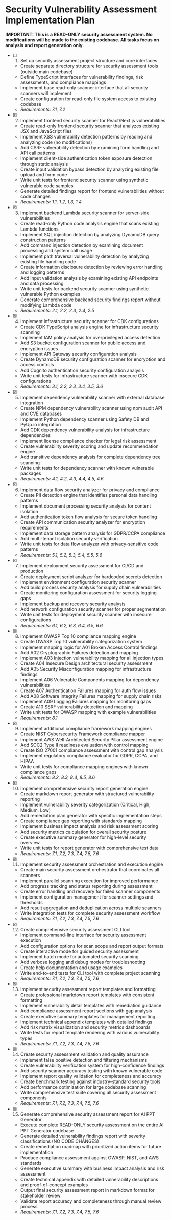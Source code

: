 # Security Vulnerability Assessment Implementation Plan

**IMPORTANT: This is a READ-ONLY security assessment system. No modifications will be made to the existing codebase. All tasks focus on analysis and report generation only.**

- [ ] 1. Set up security assessment project structure and core interfaces
  - Create separate directory structure for security assessment tools (outside main codebase)
  - Define TypeScript interfaces for vulnerability findings, risk assessments, and compliance mappings
  - Implement base read-only scanner interface that all security scanners will implement
  - Create configuration for read-only file system access to existing codebase
  - _Requirements: 7.1, 7.2_

- [x] 2. Implement frontend security scanner for React/Next.js vulnerabilities
  - Create read-only frontend security scanner that analyzes existing JSX and JavaScript files
  - Implement XSS vulnerability detection patterns by reading and analyzing code (no modifications)
  - Add CSRF vulnerability detection by examining form handling and API call patterns
  - Implement client-side authentication token exposure detection through static analysis
  - Create input validation bypass detection by analyzing existing file upload and form code
  - Write unit tests for frontend security scanner using synthetic vulnerable code samples
  - Generate detailed findings report for frontend vulnerabilities without code changes
  - _Requirements: 1.1, 1.2, 1.3, 1.4_

- [x] 3. Implement backend Lambda security scanner for server-side vulnerabilities
  - Create read-only Python code analysis engine that scans existing Lambda functions
  - Implement SQL injection detection by analyzing DynamoDB query construction patterns
  - Add command injection detection by examining document processing and system call usage
  - Implement path traversal vulnerability detection by analyzing existing file handling code
  - Create information disclosure detection by reviewing error handling and logging patterns
  - Add input validation analysis by examining existing API endpoints and data processing
  - Write unit tests for backend security scanner using synthetic vulnerable Python examples
  - Generate comprehensive backend security findings report without modifying Lambda code
  - _Requirements: 2.1, 2.2, 2.3, 2.4, 2.5_

- [x] 4. Implement infrastructure security scanner for CDK configurations
  - Create CDK TypeScript analysis engine for infrastructure security scanning
  - Implement IAM policy analysis for overprivileged access detection
  - Add S3 bucket configuration scanner for public access and encryption issues
  - Implement API Gateway security configuration analysis
  - Create DynamoDB security configuration scanner for encryption and access controls
  - Add Cognito authentication security configuration analysis
  - Write unit tests for infrastructure scanner with insecure CDK configurations
  - _Requirements: 3.1, 3.2, 3.3, 3.4, 3.5, 3.6_

- [x] 5. Implement dependency vulnerability scanner with external database integration
  - Create NPM dependency vulnerability scanner using npm audit API and CVE databases
  - Implement Python dependency scanner using Safety DB and PyUp.io integration
  - Add CDK dependency vulnerability analysis for infrastructure dependencies
  - Implement license compliance checker for legal risk assessment
  - Create vulnerability severity scoring and update recommendation engine
  - Add transitive dependency analysis for complete dependency tree scanning
  - Write unit tests for dependency scanner with known vulnerable packages
  - _Requirements: 4.1, 4.2, 4.3, 4.4, 4.5, 4.6_

- [x] 6. Implement data flow security analyzer for privacy and compliance
  - Create PII detection engine that identifies personal data handling patterns
  - Implement document processing security analysis for content isolation
  - Add authentication token flow analysis for secure token handling
  - Create API communication security analyzer for encryption requirements
  - Implement data storage pattern analysis for GDPR/CCPA compliance
  - Add multi-tenant isolation security verification
  - Write unit tests for data flow analyzer with privacy-sensitive code patterns
  - _Requirements: 5.1, 5.2, 5.3, 5.4, 5.5, 5.6_

- [x] 7. Implement deployment security assessment for CI/CD and production
  - Create deployment script analyzer for hardcoded secrets detection
  - Implement environment configuration security scanner
  - Add build process security analysis for supply chain vulnerabilities
  - Create monitoring configuration assessment for security logging gaps
  - Implement backup and recovery security analysis
  - Add network configuration security scanner for proper segmentation
  - Write unit tests for deployment security scanner with insecure configurations
  - _Requirements: 6.1, 6.2, 6.3, 6.4, 6.5, 6.6_

- [x] 8. Implement OWASP Top 10 compliance mapping engine
  - Create OWASP Top 10 vulnerability categorization system
  - Implement mapping logic for A01 Broken Access Control findings
  - Add A02 Cryptographic Failures detection and mapping
  - Implement A03 Injection vulnerability mapping for all injection types
  - Create A04 Insecure Design architectural security assessment
  - Add A05 Security Misconfiguration mapping for infrastructure findings
  - Implement A06 Vulnerable Components mapping for dependency vulnerabilities
  - Create A07 Authentication Failures mapping for auth flow issues
  - Add A08 Software Integrity Failures mapping for supply chain risks
  - Implement A09 Logging Failures mapping for monitoring gaps
  - Create A10 SSRF vulnerability detection and mapping
  - Write unit tests for OWASP mapping with example vulnerabilities
  - _Requirements: 8.1_

- [x] 9. Implement additional compliance framework mapping engines
  - Create NIST Cybersecurity Framework compliance mapper
  - Implement AWS Well-Architected Security Pillar assessment engine
  - Add SOC2 Type II readiness evaluation with control mapping
  - Create ISO 27001 compliance assessment with control gap analysis
  - Implement regulatory compliance evaluator for GDPR, CCPA, and HIPAA
  - Write unit tests for compliance mapping engines with known compliance gaps
  - _Requirements: 8.2, 8.3, 8.4, 8.5, 8.6_

- [x] 10. Implement comprehensive security report generation engine
  - Create markdown report generator with structured vulnerability reporting
  - Implement vulnerability severity categorization (Critical, High, Medium, Low)
  - Add remediation plan generator with specific implementation steps
  - Create compliance gap reporting with standards mapping
  - Implement business impact analysis and risk assessment scoring
  - Add security metrics calculation for overall security posture
  - Create executive summary generator for high-level security overview
  - Write unit tests for report generator with comprehensive test data
  - _Requirements: 7.1, 7.2, 7.3, 7.4, 7.5, 7.6_

- [x] 11. Implement security assessment orchestration and execution engine
  - Create main security assessment orchestrator that coordinates all scanners
  - Implement parallel scanning execution for improved performance
  - Add progress tracking and status reporting during assessment
  - Create error handling and recovery for failed scanner components
  - Implement configuration management for scanner settings and thresholds
  - Add result aggregation and deduplication across multiple scanners
  - Write integration tests for complete security assessment workflow
  - _Requirements: 7.1, 7.2, 7.3, 7.4, 7.5, 7.6_

- [x] 12. Create comprehensive security assessment CLI tool
  - Implement command-line interface for security assessment execution
  - Add configuration options for scan scope and report output formats
  - Create interactive mode for guided security assessment
  - Implement batch mode for automated security scanning
  - Add verbose logging and debug modes for troubleshooting
  - Create help documentation and usage examples
  - Write end-to-end tests for CLI tool with complete project scanning
  - _Requirements: 7.1, 7.2, 7.3, 7.4, 7.5, 7.6_

- [x] 13. Implement security assessment report templates and formatting
  - Create professional markdown report templates with consistent formatting
  - Implement vulnerability detail templates with remediation guidance
  - Add compliance assessment report sections with gap analysis
  - Create executive summary templates for management reporting
  - Implement technical appendix templates with detailed findings
  - Add risk matrix visualization and security metrics dashboards
  - Write tests for report template rendering with various vulnerability types
  - _Requirements: 7.1, 7.2, 7.3, 7.4, 7.5, 7.6_

- [x] 14. Create security assessment validation and quality assurance
  - Implement false positive detection and filtering mechanisms
  - Create vulnerability verification system for high-confidence findings
  - Add security scanner accuracy testing with known vulnerable code
  - Implement report quality validation for completeness and accuracy
  - Create benchmark testing against industry-standard security tools
  - Add performance optimization for large codebase scanning
  - Write comprehensive test suite covering all security assessment components
  - _Requirements: 7.1, 7.2, 7.3, 7.4, 7.5, 7.6_

- [x] 15. Generate comprehensive security assessment report for AI PPT Generator
  - Execute complete READ-ONLY security assessment on the entire AI PPT Generator codebase
  - Generate detailed vulnerability findings report with severity classifications (NO CODE CHANGES)
  - Create remediation roadmap with prioritized action items for future implementation
  - Produce compliance assessment against OWASP, NIST, and AWS standards
  - Generate executive summary with business impact analysis and risk assessment
  - Create technical appendix with detailed vulnerability descriptions and proof-of-concept examples
  - Output final security assessment report in markdown format for stakeholder review
  - Validate report accuracy and completeness through manual review process
  - _Requirements: 7.1, 7.2, 7.3, 7.4, 7.5, 7.6_